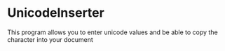 # UnicodeInserter
This program allows you to enter unicode values and be able to copy the character into your document
